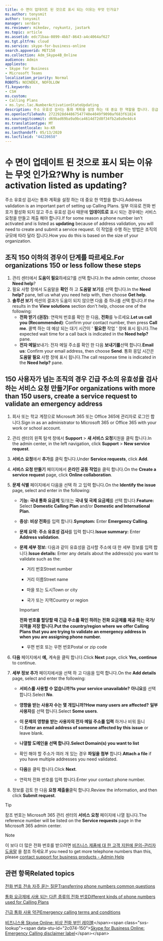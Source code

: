 ```yaml
---
title: 수 면이 업데이트 된 것으로 표시 되는 이유는 무엇 인가요?
ms.author: tonysmit
author: tonysmit
manager: serdars
ms.reviewer: mikedav, roykuntz, jastark
ms.topic: article
ms.assetid: edc71baa-0899-4bb7-8643-a4c4064af627
ms.tgt.pltfrm: cloud
ms.service: skype-for-business-online
search.appverid: MET150
ms.collection: Adm_Skype4B_Online
audience: Admin
appliesto:
- Skype for Business
- Microsoft Teams
localization_priority: Normal
ROBOTS: NOINDEX, NOFOLLOW
f1.keywords:
- CSH
ms.custom:
- Calling Plans
- ms.lync.lac.NumberActivationStateUpdating
description: 주소 유효성 검사는 통화 계획을 설정 하는 데 중요 한 역할을 합니다. 응급 응답 서비스에서 사용할 수 있는 긴급 전화 주소를 조직의 사용자에 게 제공 합니다.
ms.openlocfilehash: 2722928d44867547740e4049f9090af683f61824
ms.sourcegitcommit: d69bad69ba9a9bca4614d72d8f34fb2a0a9e4dc4
ms.translationtype: MT
ms.contentlocale: ko-KR
ms.lasthandoff: 05/13/2020
ms.locfileid: "44220658"
---
```

# <a name="why-is-number-activation-listed-as-updating"></a><span data-ttu-id="2c074-104">수 면이 업데이트 된 것으로 표시 되는 이유는 무엇 인가요?</span><span class="sxs-lookup"><span data-stu-id="2c074-104">Why is number activation listed as updating?</span></span>

<span data-ttu-id="2c074-105">주소 유효성 검사는 통화 계획을 설정 하는 데 중요 한 역할을 합니다.</span><span class="sxs-lookup"><span data-stu-id="2c074-105">Address validation is an important part of setting up Calling Plans.</span></span> <span data-ttu-id="2c074-106">일부 이유로 전화 번호가 활성화 되지 않고 주소 유효성 검사 때문에 **업데이트로** 표시 되는 경우에는 서비스 요청을 만들고 제출 해야 합니다.</span><span class="sxs-lookup"><span data-stu-id="2c074-106">If for some reason a phone number isn't activated and is listed as **updating** because of address validation, you will need to create and submit a service request.</span></span> <span data-ttu-id="2c074-107">이 작업을 수행 하는 방법은 조직의 규모에 따라 달라 집니다.</span><span class="sxs-lookup"><span data-stu-id="2c074-107">How you do this is based on the size of your organization.</span></span>
  
## <a name="for-organizations-150-or-less-follow-these-steps"></a><span data-ttu-id="2c074-108">조직 150 이하의 경우이 단계를 따르세요.</span><span class="sxs-lookup"><span data-stu-id="2c074-108">For organizations 150 or less follow these steps</span></span>
1. <span data-ttu-id="2c074-109">관리 센터에서 **도움이 필요**하세요?를 선택 합니다.</span><span class="sxs-lookup"><span data-stu-id="2c074-109">In the admin center, choose **Need help**?</span></span>
2. <span data-ttu-id="2c074-110">필요 사항 창에서 도움말을 **확인** 하 고 **도움말 보기**를 선택 합니다.</span><span class="sxs-lookup"><span data-stu-id="2c074-110">In the **Need help?** pane, tell us what you need help with, then choose **Get help**.</span></span>
3. <span data-ttu-id="2c074-111">**솔루션 보기** 섹션의 결과가 도움이 되지 않으면 다음 중 하나를 선택 합니다.</span><span class="sxs-lookup"><span data-stu-id="2c074-111">If the results in the **View solutions** section don't help, choose one of the following:</span></span>
    - <span data-ttu-id="2c074-112">**전화 받기 (권장)**: 연락처 번호를 확인 한 다음, **전화**를 누르세요.</span><span class="sxs-lookup"><span data-stu-id="2c074-112">**Let us call you (Recommended)**: Confirm your contact number, then press **Call me**.</span></span> <span data-ttu-id="2c074-113">콜백 하는 데 예상 되는 대기 시간이 ' **필요한** 작업 ' 창에 표시 됩니다.</span><span class="sxs-lookup"><span data-stu-id="2c074-113">The expected wait time for a call back is indicated in the **Need help?** pane.</span></span>
    - <span data-ttu-id="2c074-114">**전자 메일**보내기: 전자 메일 주소를 확인 한 다음 **보내기를**선택 합니다.</span><span class="sxs-lookup"><span data-stu-id="2c074-114">**Email us**: Confirm your email address, then choose **Send**.</span></span> <span data-ttu-id="2c074-115">통화 응답 시간은 **도움말 필요** 사항 창에 표시 됩니다.</span><span class="sxs-lookup"><span data-stu-id="2c074-115">The call response time is indicated in the **Need help?** pane.</span></span>

## <a name="for-organizations-with-more-than-150-users-create-a-service-request-to-validate-an-emergency-address"></a><span data-ttu-id="2c074-116">150 사용자가 넘는 조직의 경우 긴급 주소의 유효성을 검사 하는 서비스 요청 만들기</span><span class="sxs-lookup"><span data-stu-id="2c074-116">For organizations with more than 150 users, create a service request to validate an emergency address</span></span>

1. <span data-ttu-id="2c074-117">회사 또는 학교 계정으로 Microsoft 365 또는 Office 365에 관리자로 로그인 합니다.</span><span class="sxs-lookup"><span data-stu-id="2c074-117">Sign in as an administrator to Microsoft 365 or Office 365 with your work or school account.</span></span>
    
2. <span data-ttu-id="2c074-118">관리 센터의 왼쪽 탐색 창에서 **Support**  >  **새 서비스 요청**지원을 클릭 합니다.</span><span class="sxs-lookup"><span data-stu-id="2c074-118">In the admin center, in the left navigation, click **Support** > **New service request**.</span></span>
    
3. <span data-ttu-id="2c074-119">**서비스 요청**에서 **추가**를 클릭 합니다.</span><span class="sxs-lookup"><span data-stu-id="2c074-119">Under **Service requests**, click **Add**.</span></span>
    
4. <span data-ttu-id="2c074-120">**서비스 요청 만들기** 페이지에서 **온라인 공동 작업**을 클릭 합니다.</span><span class="sxs-lookup"><span data-stu-id="2c074-120">On the **Create a service request** page, click **Online collaboration**.</span></span>
    
5. <span data-ttu-id="2c074-121">**문제 식별** 페이지에서 다음을 선택 하 고 입력 합니다.</span><span class="sxs-lookup"><span data-stu-id="2c074-121">On the **Identify the issue** page, select and enter in the following:</span></span>
    
   - <span data-ttu-id="2c074-122">**기능:** **국내 통화 요금제** 및/또는 **국내 및 국제 요금제**를 선택 합니다.</span><span class="sxs-lookup"><span data-stu-id="2c074-122">**Feature:** Select **Domestic Calling Plan** and/or **Domestic and International Plan**.</span></span>
    
   - <span data-ttu-id="2c074-123">**증상:** **비상 전화**를 입력 합니다.</span><span class="sxs-lookup"><span data-stu-id="2c074-123">**Symptom:** Enter **Emergency Calling**.</span></span>
    
   - <span data-ttu-id="2c074-124">**문제 요약:** **주소 유효성 검사**를 입력 합니다.</span><span class="sxs-lookup"><span data-stu-id="2c074-124">**Issue summary:** Enter **Address validation**.</span></span>
    
   - <span data-ttu-id="2c074-125">**문제 세부 정보:** 다음과 같이 유효성을 검사할 주소에 대 한 세부 정보를 입력 합니다.</span><span class="sxs-lookup"><span data-stu-id="2c074-125">**Issue details:** Enter any details about the address(s) you want to validate such as the:</span></span>
    
      - <span data-ttu-id="2c074-126">거리 번호</span><span class="sxs-lookup"><span data-stu-id="2c074-126">Street number</span></span>
    
      - <span data-ttu-id="2c074-127">거리 이름</span><span class="sxs-lookup"><span data-stu-id="2c074-127">Street name</span></span>
    
      - <span data-ttu-id="2c074-128">마을 또는 도시</span><span class="sxs-lookup"><span data-stu-id="2c074-128">Town or city</span></span>
    
      - <span data-ttu-id="2c074-129">국가 또는 지역</span><span class="sxs-lookup"><span data-stu-id="2c074-129">Country or region</span></span>
    
     > [!IMPORTANT]
     > <span data-ttu-id="2c074-130">**전화 번호를 할당할 때 긴급 주소를 확인 하려는 전화 요금제를 제공 하는 국가/지역을 저장 합니다.**</span><span class="sxs-lookup"><span data-stu-id="2c074-130">**Put the country/region where we offer Calling Plans that you are trying to validate an emergency address in when you are assigning phone number.**</span></span>
  
      - <span data-ttu-id="2c074-131">우편 번호 또는 우편 번호</span><span class="sxs-lookup"><span data-stu-id="2c074-131">Postal or zip code</span></span>
    
6. <span data-ttu-id="2c074-132">**다음** 페이지에서 **예,** 계속을 클릭 합니다.</span><span class="sxs-lookup"><span data-stu-id="2c074-132">Click **Next** page, click **Yes, continue** to continue.</span></span>
    
7. <span data-ttu-id="2c074-133">**세부 정보 추가** 페이지에서을 선택 하 고 다음을 입력 합니다.</span><span class="sxs-lookup"><span data-stu-id="2c074-133">On the **Add details** page, select and enter the following:</span></span>
    
   - <span data-ttu-id="2c074-134">**서비스를 사용할 수 없습니까?**</span><span class="sxs-lookup"><span data-stu-id="2c074-134">**Is your service unavailable?**</span></span> <span data-ttu-id="2c074-135">**아니요**를 선택 합니다.</span><span class="sxs-lookup"><span data-stu-id="2c074-135">Select **No**.</span></span>
    
   - <span data-ttu-id="2c074-136">**영향을 받는 사용자 수는 몇 개입니까?**</span><span class="sxs-lookup"><span data-stu-id="2c074-136">**How many users are affected?**</span></span> <span data-ttu-id="2c074-137">**일부 사용자**를 선택 합니다.</span><span class="sxs-lookup"><span data-stu-id="2c074-137">Select **Some users**.</span></span>
    
   - <span data-ttu-id="2c074-138">**이 문제의 영향을 받는 사용자의 전자 메일 주소를 입력** 하거나 비워 둡니다.</span><span class="sxs-lookup"><span data-stu-id="2c074-138">**Enter an email address of someone affected by this issue** or leave blank.</span></span>
    
   - <span data-ttu-id="2c074-139">**나열할 도메인을 선택 합니다.**</span><span class="sxs-lookup"><span data-stu-id="2c074-139">**Select Domain(s) you want to list**</span></span>
    
   - <span data-ttu-id="2c074-140">확인 해야 할 주소가 여러 개 있는 경우 **파일을 첨부** 합니다.</span><span class="sxs-lookup"><span data-stu-id="2c074-140">**Attach a file** if you have multiple addresses you need validated.</span></span>
    
   - <span data-ttu-id="2c074-141">**다음**을 클릭 합니다.</span><span class="sxs-lookup"><span data-stu-id="2c074-141">Click **Next**.</span></span>
    
   - <span data-ttu-id="2c074-142">연락처 전화 번호를 입력 합니다.</span><span class="sxs-lookup"><span data-stu-id="2c074-142">Enter your contact phone number.</span></span>
    
8. <span data-ttu-id="2c074-143">정보를 검토 한 다음 **요청 제출을**클릭 합니다.</span><span class="sxs-lookup"><span data-stu-id="2c074-143">Review the information, and then click **Submit request**.</span></span>
    
> [!TIP]
> <span data-ttu-id="2c074-144">참조 번호는 Microsoft 365 관리 센터의 **서비스 요청** 페이지에 나열 됩니다.</span><span class="sxs-lookup"><span data-stu-id="2c074-144">The reference number will be listed on the **Service requests** page in the Microsoft 365 admin center.</span></span>

> [!NOTE]
> <span data-ttu-id="2c074-145">이 보다 더 많은 전화 번호를 받으려면 [비즈니스 제품에 대 한 고객 지원에 문의-관리자 도움말](https://support.office.com/article/32a17ca7-6fa0-4870-8a8d-e25ba4ccfd4b) 을 참조 하세요.</span><span class="sxs-lookup"><span data-stu-id="2c074-145">If you need to get more telephone numbers than this, please [contact support for business products - Admin Help](https://support.office.com/article/32a17ca7-6fa0-4870-8a8d-e25ba4ccfd4b)</span></span>
  
## <a name="related-topics"></a><span data-ttu-id="2c074-146">관련 항목</span><span class="sxs-lookup"><span data-stu-id="2c074-146">Related topics</span></span>
[<span data-ttu-id="2c074-147">전화 번호 전송 자주 묻는 질문</span><span class="sxs-lookup"><span data-stu-id="2c074-147">Transferring phone numbers common questions</span></span>](/microsoftteams/transferring-phone-numbers-common-questions)

[<span data-ttu-id="2c074-148">통화 요금제에 사용 되는 다른 종류의 전화 번호</span><span class="sxs-lookup"><span data-stu-id="2c074-148">Different kinds of phone numbers used for Calling Plans</span></span>](/microsoftteams/different-kinds-of-phone-numbers-used-for-calling-plans)

[<span data-ttu-id="2c074-149">긴급 통화 사용 약관</span><span class="sxs-lookup"><span data-stu-id="2c074-149">Emergency calling terms and conditions</span></span>](/microsoftteams/emergency-calling-terms-and-conditions)

<span data-ttu-id="2c074-150">[비즈니스용 Skype Online: 비상 전화 부인 레이블](https://github.com/MicrosoftDocs/OfficeDocs-SkypeForBusiness/blob/live/Teams/downloads/emergency-calling/emergency-calling-label-(en-us)-(v.1.0).zip?raw=true)</span><span class="sxs-lookup"><span data-stu-id="2c074-150">[Skype for Business Online: Emergency Calling disclaimer label](https://github.com/MicrosoftDocs/OfficeDocs-SkypeForBusiness/blob/live/Teams/downloads/emergency-calling/emergency-calling-label-(en-us)-(v.1.0).zip?raw=true)</span></span>
  
 